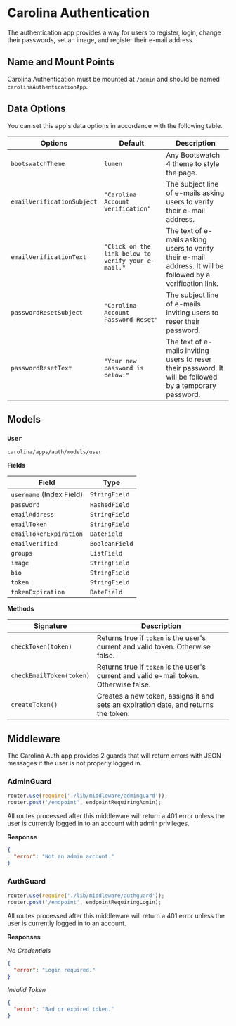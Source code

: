 
# Carolina Authentication #

The authentication app provides a way for users to register, login,
change their passwords, set an image, and register their e-mail address.

## Name and Mount Points #

Carolina Authentication must be mounted at `/admin` and should be named
`carolinaAuthenticationApp`.

## Data Options #

You can set this app's data options in accordance with the following table.

| Options | Default | Description |
| --- | --- | -- |
| `bootswatchTheme` | `lumen` | Any Bootswatch 4 theme to style the page. |
| `emailVerificationSubject` | `"Carolina Account Verification"` | The subject line of e-mails asking users to verify their e-mail address. |
| `emailVerificationText` | `"Click on the link below to verify your e-mail."` | The text of e-mails asking users to verify their e-mail address. It will be followed by a verification link. |
| `passwordResetSubject` | `"Carolina Account Password Reset"` | The subject line of e-mails inviting users to reser their password. |
| `passwordResetText` | `"Your new password is below:"` | The text of e-mails inviting users to reser their password. It will be followed by a temporary password. |

## Models #

### `User` #

`carolina/apps/auth/models/user`

**Fields**

| Field | Type |
| --- | --- |
| `username` (Index Field) | `StringField` |
| `password` | `HashedField` |
| `emailAddress` | `StringField` |
| `emailToken` | `StringField` |
| `emailTokenExpiration` | `DateField` |
| `emailVerified` | `BooleanField` |
| `groups` | `ListField` |
| `image` | `StringField` |
| `bio` | `StringField` |
| `token` | `StringField` |
| `tokenExpiration` | `DateField` |

**Methods**

| Signature | Description |
| --- | --- |
| `checkToken(token)` | Returns true if `token` is the user's current and valid token. Otherwise false. |
| `checkEmailToken(token)` | Returns true if `token` is the user's current and valid e-mail token. Otherwise false. |
| `createToken()` | Creates a new token, assigns it and sets an expiration date, and returns the token. |

## Middleware #

The Carolina Auth app provides 2 guards that will return errors with JSON
messages if the user is not properly logged in.

### AdminGuard #

```js
router.use(require('./lib/middleware/adminguard'));
router.post('/endpoint', endpointRequiringAdmin);
```

All routes processed after this middleware will return a 401 error
unless the user is currently logged in to an account with admin
privileges.

**Response**

```json
{
  "error": "Not an admin account."
}
```

### AuthGuard #

```js
router.use(require('./lib/middleware/authguard'));
router.post('/endpoint', endpointRequiringLogin);
```

All routes processed after this middleware will return a 401 error
unless the user is currently logged in to an account.

**Responses**

*No Credentials*

```json
{
  "error": "Login required."
}
```

*Invalid Token*

```json
{
  "error": "Bad or expired token."
}
```
